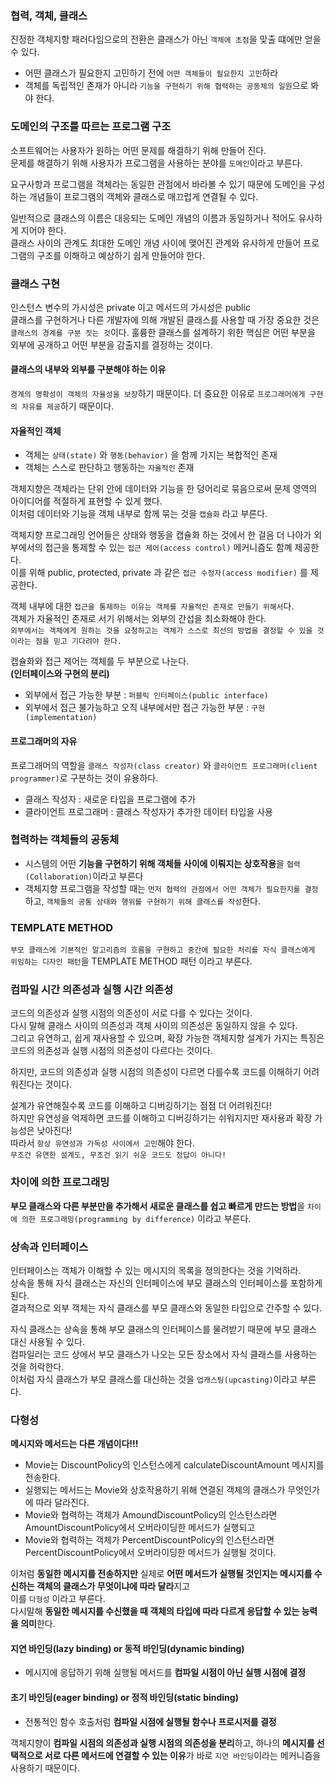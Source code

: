 ### 협력, 객체, 클래스

진정한 객체지향 패러다임으로의 전환은 클래스가 아닌 `객체에 초점`을 맞출 떄에만 얻을 수 있다.

- 어떤 클래스가 필요한지 고민하기 전에 `어떤 객체들이 필요한지 고민`하라
- 객체를 독립적인 존재가 아니라 `기능을 구현하기 위해 협력하는 공동체의 일원`으로 봐야 한다.

### 도메인의 구조를 따르는 프로그램 구조

소프트웨어는 사용자가 원하는 어떤 문제를 해결하기 위해 만들어 진다.  
문제를 해결하기 위해 사용자가 프로그램을 사용하는 분야를 `도메인`이라고 부른다.

요구사항과 프로그램을 객체라는 동일한 관점에서 바라볼 수 있기 때문에 도메인을 구성하는 개념들이 프로그램의 객체와 클래스로 매끄럽게 연결될 수 있다.

일반적으로 클래스의 이름은 대응되는 도메인 개념의 이름과 동일하거나 적어도 유사하게 지어야 한다.  
클래스 사이의 관계도 최대한 도메인 개념 사이에 맺어진 관계와 유사하게 만들어 프로그램의 구조를 이해하고 예상하기 쉽게 만들어야 한다.

### 클래스 구현

인스턴스 변수의 가시성은 private 이고 메서드의 가시성은 public  
클래스를 구현하거나 다른 개발자에 의해 개발된 클래스를 사용할 때 가장 중요한 것은 `클래스의 경계를 구분 짓는 것`이다.
훌륭한 클래스를 설계하기 위한 핵심은 어떤 부분을 외부에 공개하고 어떤 부분을 감출지를 결정하는 것이다.

#### 클래스의 내부와 외부를 구분해야 하는 이유

`경계의 명확성이 객체의 자율성을 보장`하기 때문이다.
더 중요한 이유로 `프로그래머에게 구현의 자유를 제공`하기 때문이다.

#### 자율적인 객체

- 객체는 `상태(state)` 와 `행동(behavior)` 을 함께 가지는 복합적인 존재
- 객체는 스스로 판단하고 행동하는 `자율적인` 존재

객체지향은 객체라는 단위 안에 데이터와 기능을 한 덩어리로 묶음으로써 문제 영역의 아이디어를 적절하게 표현할 수 있게 했다.  
이처럼 데이터와 기능을 객체 내부로 함께 묶는 것을 `캡슐화` 라고 부른다.

객체지향 프로그래밍 언어들은 상태와 행동을 캡슐화 하는 것에서 한 걸음 더 나아가 외부에서의 접근을 통제할 수 있는 `접근 제어(access control)` 메커니즘도 함꼐 제공한다.  
이를 위해 public, protected, private 과 같은 `접근 수정자(access modifier)` 를 제공한다.

객체 내부에 대한 `접근을 통제하는 이유는 객체를 자율적인 존재로 만들기 위해서`다.  
객체가 자율적인 존재로 서기 위해서는 외부의 간섭을 최소화해야 한다.  
`외부에서는 객체에게 원하는 것을 요청하고는 객체가 스스로 최선의 방법을 결정할 수 있을 것이라는 점을 믿고 기다려야 한다.`

캡슐화와 접근 제어는 객체를 두 부분으로 나눈다.  
**(인터페이스와 구현의 분리)**

- 외부에서 접근 가능한 부분 : `퍼블릭 인터페이스(public interface)`
- 외부에서 접근 불가능하고 오직 내부에서만 접근 가능한 부분 : `구현(implementation)`

#### 프로그래머의 자유

프로그래머의 역할을 `클래스 작성자(class creator)` 와 `클라이언트 프로그래머(client programmer)`로 구분하는 것이 유용하다.

- 클래스 작성자 : 새로운 타입을 프로그램에 추가
- 클라이언트 프로그래머 : 클래스 작성자가 추가한 데이터 타입을 사용

### 협력하는 객체들의 공동체

- 시스템의 어떤 **기능을 구현하기 위해 객체들 사이에 이뤄지는 상호작용**을 `협력(Collaboration)`이라고 부른다
- 객체지향 프로그램을 작성할 때는 `먼저 협력의 관점에서 어떤 객체가 필요한지를 결정`하고, `객체들의 공통 상태와 행위를 구현하기 위해 클래스를 작성`한다.

### TEMPLATE METHOD

`부모 클래스에 기본적인 알고리즘의 흐름을 구현하고 중간에 필요한 처리를 자식 클래스에게 위임하는 디자인 패턴`을 TEMPLATE METHOD 패턴 이라고 부른다.

### 컴파일 시간 의존성과 실행 시간 의존성

코드의 의존성과 실행 시점의 의존성이 서로 다를 수 있다는 것이다.  
다시 말해 클래스 사이의 의존성과 객체 사이의 의존성은 동일하지 않을 수 있다.  
그리고 유연하고, 쉽게 재사용할 수 있으며, 확장 가능한 객체지향 설계가 가지는 특징은 코드의 의존성과 실행 시점의 의존성이 다르다는 것이다.

하지만, 코드의 의존성과 실행 시점의 의존성이 다르면 다를수록 코드를 이해하기 어려워진다는 것이다.

설계가 유연해질수록 코드를 이해하고 디버깅하기는 점점 더 어려워진다!  
하지만 유연성을 억제하면 코드를 이해하고 디버깅하기는 쉬워지지만 재사용과 확장 가능성은 낮아진다!  
따라서 `항상 유연성과 가독성 사이에서 고민`해야 한다.  
`무조건 유연한 설계도, 무조건 읽기 쉬운 코드도 정답이 아니다!`

### 차이에 의한 프로그래밍

**부모 클래스와 다른 부분만을 추가해서 새로운 클래스를 쉽고 빠르게 만드는 방법**을 `차이에 의한 프로그래밍(programming by difference)` 이라고 부른다.

### 상속과 인터페이스

인터페이스는 객체가 이해할 수 있는 메시지의 목록을 정의한다는 것을 기억하라.  
상속을 통해 자식 클래스는 자신의 인터페이스에 부모 클래스의 인터페이스를 포함하게 된다.  
결과적으로 외부 객체는 자식 클래스를 부모 클래스와 동일한 타입으로 간주할 수 있다.

자식 클래스는 상속을 통해 부모 클래스의 인터페이스를 물려받기 때문에 부모 클래스 대신 사용될 수 있다.  
컴파일러는 코드 상에서 부모 클래스가 나오는 모든 장소에서 자식 클래스를 사용하는 것을 허락한다.  
이처럼 자식 클래스가 부모 클래스를 대신하는 것을 `업캐스팅(upcasting)`이라고 부른다.

### 다형성

**메시지와 메서드는 다른 개념이다!!!**

- Movie는 DiscountPolicy의 인스턴스에게 calculateDiscountAmount 메시지를 전송한다.
- 실행되는 메서드는 Movie와 상호작용하기 위해 연결된 객체의 클래스가 무엇인가에 따라 달라진다.
- Movie와 협력하는 객체가 AmoundDiscountPolicy의 인스턴스라면 AmountDiscountPolicy에서 오버라이딩한 메서드가 실행되고
- Movie와 협력하는 객체가 PercentDiscountPolicy의 인스턴스라면 PercentDiscountPolicy에서 오버라이딩한 메서드가 실행될 것이다.

이처럼 **동일한 메시지를 전송하지만** 실제로 **어떤 메서드가 실행될 것인지는 메시지를 수신하는 객체의 클래스가 무엇이냐에 따라 달라**지고  
이를 `다형성` 이라고 부른다.  
다시말해 **동일한 메시지를 수신했을 때 객체의 타입에 따라 다르게 응답할 수 있는 능력을 의미**한다.

#### 지연 바인딩(lazy binding) or 동적 바인딩(dynamic binding)

- 메시지에 응답하기 위해 실행될 메서드를 **컴파일 시점이 아닌 실행 시점에 결정**

#### 초기 바인딩(eager binding) or 정적 바인딩(static binding)

- 전통적인 함수 호출처럼 **컴파일 시점에 실행될 함수나 프로시저를 결정**

객체지향이 **컴파일 시점의 의존성과 실행 시점의 의존성을 분리**하고, 하나의 **메시지를 선택적으로 서로 다른 메서드에 연결할 수 있는 이유**가 바로 `지연 바인딩`이라는 메커니즘을 사용하기 때문이다.  


